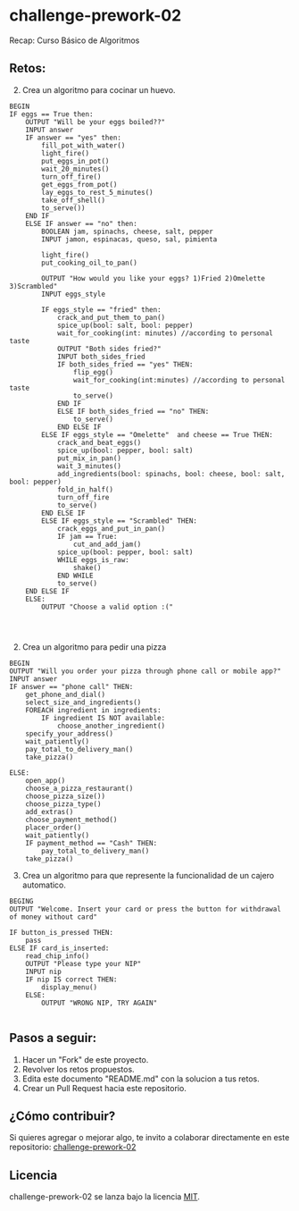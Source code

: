 # challenge-prework-02
Recap: Curso Básico de Algoritmos

## Retos:

2. Crea un algoritmo para cocinar un huevo.

```
BEGIN
IF eggs == True then:
    OUTPUT "Will be your eggs boiled??"
    INPUT answer
    IF answer == "yes" then:
        fill_pot_with_water()
        light_fire()
        put_eggs_in_pot()
        wait_20_minutes()
        turn_off_fire()
        get_eggs_from_pot()
        lay_eggs_to_rest_5_minutes()
        take_off_shell()
        to_serve())
    END IF
    ELSE IF answer == "no" then:
        BOOLEAN jam, spinachs, cheese, salt, pepper
        INPUT jamon, espinacas, queso, sal, pimienta
        
        light_fire()
        put_cooking_oil_to_pan()
        
        OUTPUT "How would you like your eggs? 1)Fried 2)Omelette 3)Scrambled"
        INPUT eggs_style

        IF eggs_style == "fried" then:
            crack_and_put_them_to_pan()
            spice_up(bool: salt, bool: pepper)
            wait_for_cooking(int: minutes) //according to personal taste
            OUTPUT "Both sides fried?"
            INPUT both_sides_fried
            IF both_sides_fried == "yes" THEN:
                flip_egg()
                wait_for_cooking(int:minutes) //according to personal taste
                to_serve()
            END IF
            ELSE IF both_sides_fried == "no" THEN:
                to_serve()
            END ELSE IF
        ELSE IF eggs_style == "Omelette"  and cheese == True THEN:
            crack_and_beat_eggs()
            spice_up(bool: pepper, bool: salt)
            put_mix_in_pan()
            wait_3_minutes()
            add_ingredients(bool: spinachs, bool: cheese, bool: salt, bool: pepper)
            fold_in_half()
            turn_off_fire
            to_serve()
        END ELSE IF
        ELSE IF eggs_style == "Scrambled" THEN:
            crack_eggs_and_put_in_pan()
            IF jam == True:
                cut_and_add_jam()
            spice_up(bool: pepper, bool: salt)
            WHILE eggs_is_raw:
                shake()
            END WHILE
            to_serve()
    END ELSE IF
    ELSE:
        OUTPUT "Choose a valid option :("
            



```

2. Crea un algoritmo para pedir una pizza

```
BEGIN
OUTPUT "Will you order your pizza through phone call or mobile app?"
INPUT answer
IF answer == "phone call" THEN:
    get_phone_and_dial()
    select_size_and_ingredients()
    FOREACH ingredient in ingredients:
        IF ingredient IS NOT available:
            choose_another_ingredient()
    specify_your_address()
    wait_patiently()
    pay_total_to_delivery_man()
    take_pizza()

ELSE:
    open_app()
    choose_a_pizza_restaurant()
    choose_pizza_size())
    choose_pizza_type()
    add_extras()
    choose_payment_method()
    placer_order()
    wait_patiently()
    IF payment_method == "Cash" THEN:
        pay_total_to_delivery_man()
    take_pizza()
```

3. Crea un algoritmo para que represente la funcionalidad de un cajero automatico.

```
BEGING
OUTPUT "Welcome. Insert your card or press the button for withdrawal of money without card"

IF button_is_pressed THEN:
    pass
ELSE IF card_is_inserted:
    read_chip_info()
    OUTPUT "Please type your NIP"
    INPUT nip
    IF nip IS correct THEN:
        display_menu()
    ELSE:
        OUTPUT "WRONG NIP, TRY AGAIN"
    
```

## Pasos a seguir:

1. Hacer un "Fork" de este proyecto.
2. Revolver los retos propuestos.
3. Edita este documento "README.md" con la solucion a tus retos.
4. Crear un Pull Request hacia este repositorio.

## ¿Cómo contribuir?

Si quieres agregar o mejorar algo, te invito a colaborar directamente en este repositorio: [challenge-prework-02](https://github.com/platzimaster/challenge-prework-01/)

## Licencia

challenge-prework-02 se lanza bajo la licencia [MIT](https://opensource.org/licenses/MIT).
